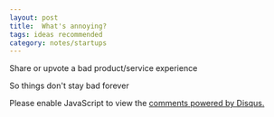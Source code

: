 ```yaml
---
layout: post
title:  What's annoying?
tags: ideas recommended
category: notes/startups
---
```


Share or upvote a bad product/service experience 

So things don't stay bad forever

   <div id="disqus_thread"></div>

   <script>
    (function() { 
    var d = document, s = d.createElement('script');
    s.src = 'https://whatsannoying.disqus.com/embed.js';
    s.setAttribute('data-timestamp', +new Date());
    (d.head || d.body).appendChild(s);
    })();
   </script>
   <noscript>Please enable JavaScript to view the <a href="https://disqus.com/?ref_noscript">comments powered by Disqus.</a></noscript>
   <script id="dsq-count-scr" src="//whatsannoying.disqus.com/count.js" async></script>          
